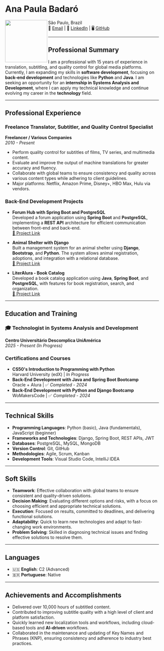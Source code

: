 # Ana Paula Badaró   

<img align="left" src="https://media.licdn.com/dms/image/v2/D4D03AQEQNTm21GJtIg/profile-displayphoto-shrink_200_200/B4DZWlh_ukG4Ac-/0/1742238907878?e=1748476800&v=beta&t=jsmQbQj_Up5_Vb0OpaELsn-5OXIS1vvOXmPs2r__x6Q" height="138"> 

São Paulo, Brazil  
📧 [Email](mailto:badaro_ap@proton.me) | 🔗 [LinkedIn](http://linkedin.com/in/apbadaro) | 🖥️ [GitHub](https://github.com/apbadaro)  

--- 

## **Professional Summary**  

I am a professional with 15 years of experience in translation, subtitling, and quality control for global media platforms. Currently, I am expanding my skills in **software development**, focusing on **back-end development** and technologies like **Python** and **Java**. I am seeking an opportunity for an **internship in Systems Analysis and Development**, where I can apply my technical knowledge and continue evolving my career in the **technology** field.  

---

## **Professional Experience**  

### **Freelance Translator, Subtitler, and Quality Control Specialist**  
**Freelancer / Various Companies**  
*2010 - Present*  

- Perform quality control for subtitles of films, TV series, and multimedia content.  
- Evaluate and improve the output of machine translations for greater accuracy and fluency.  
- Collaborate with global teams to ensure consistency and quality across various content types while adhering to client guidelines.  
- Major platforms: Netflix, Amazon Prime, Disney+, HBO Max, Hulu via vendors.  

### **Back-End Development Projects**  

- **Forum Hub with Spring Boot and PostgreSQL**  
   Developed a forum application using **Spring Boot** and **PostgreSQL**, implementing a **REST API** architecture for efficient communication between front-end and back-end.  
  [🔗 Project Link](https://github.com/apbadaro/ONE-Final-Challenge-Forum)  

- **Animal Shelter with Django**  
   Built a management system for an animal shelter using **Django**, **Bootstrap**, and **Python**. The system allows animal registration, adoptions, and integration with a relational database.  
  [🔗 Project Link](https://github.com/apbadaro/ProjetoFinal_SquadAmeenahGuribFakim)  

- **LiterAlura - Book Catalog**  
   Developed a book catalog application using **Java**, **Spring Boot**, and **PostgreSQL**, with features for book registration, search, and organization.  
  [🔗 Project Link](https://github.com/apbadaro/ONE-Challenge-LiterAlura)  

---

## **Education and Training**  

### **🎓 Technologist in Systems Analysis and Development**  
**Centro Universitário Descomplica UniAmérica**  
*2025 - Present (In Progress)*  

### **Certifications and Courses**  

- **CS50's Introduction to Programming with Python**  
  Harvard University (edX) | *In Progress*  
- **Back-End Development with Java and Spring Boot Bootcamp**  
  Oracle + Alura | ✅ *Completed - 2024*  
- **Back-End Development with Python and Django Bootcamp**  
  WoMakersCode | ✅ *Completed - 2024*  

---

## **Technical Skills**  

- **Programming Languages**: Python (basic), Java (fundamentals), JavaScript (beginner)  
- **Frameworks and Technologies**: Django, Spring Boot, REST APIs, JWT  
- **Databases**: PostgreSQL, MySQL, MongoDB  
- **Version Control**: Git, GitHub  
- **Methodologies**: Agile, Scrum, Kanban  
- **Development Tools**: Visual Studio Code, IntelliJ IDEA  

---

## **Soft Skills**  

- **Teamwork**: Effective collaboration with global teams to ensure consistent and quality-driven solutions.  
- **Decision Making**: Evaluating different options and risks, with a focus on choosing efficient and appropriate technical solutions.  
- **Execution**: Focused on results, committed to deadlines, and delivering functional solutions.  
- **Adaptability**: Quick to learn new technologies and adapt to fast-changing work environments.  
- **Problem Solving**: Skilled in diagnosing technical issues and finding effective solutions to resolve them.  

---

## **Languages**  

- 🇺🇸 **English**: C2 (Advanced)  
- 🇧🇷 **Portuguese**: Native  

---

## **Achievements and Accomplishments**  

- Delivered over 10,000 hours of subtitled content.  
- Contributed to improving subtitle quality with a high level of client and platform satisfaction.  
- Quickly learned new localization tools and workflows, including cloud-based tools and **AI-driven** workflows.  
- Collaborated in the maintenance and updating of Key Names and Phrases (KNP), ensuring consistency and adherence to industry best practices.  
